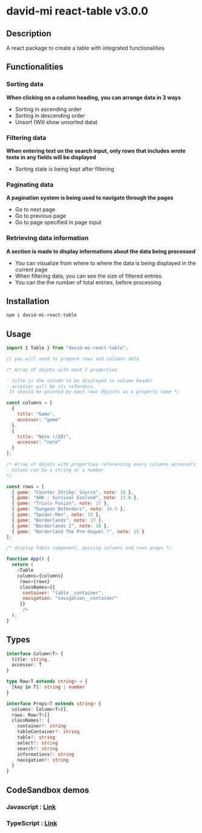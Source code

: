 # david-mi react-table v3.0.0

## Description

A react package to create a table with integrated functionalities

## Functionalities
### Sorting data
**When clicking on a column heading, you can arrange data in 3 ways**
- Sorting in ascending order
- Sorting in descending order
- Unsort (Will show unsorted data)

### Filtering data
**When entering text on the search input, only rows that includes wrote texte in any fields will be displayed**
- Sorting state is being kept after filtering

### Paginating data
**A pagination system is being used to navigate through the pages**
- Go to next page
- Go to previous page
- Go to page specified in page input

### Retrieving data information
**A section is made to display informations about the data being processed**
- You can visualize from where to where the data is being displayed in the current page
- When filtering data, you can see the size of filtered entries
- You can the the number of total entries, before processing

## Installation
```bash
npm i david-mi-react-table
```

## Usage
```js
import { Table } from "david-mi-react-table";

// you will need to prepare rows and columns data

/* Array of objets with each 2 properties  

- title is the column to be displayed in column header
- accessor will be its reference.
 It should be pointed by each rows Objects as a property name */

const columns = [
  {
    title: "Game",
    accessor: "game"
  },
  {
    title: "Note (/20)",
    accessor: "note"
  }
];

/* Array of objets with properties referencing every columns accessors
- Values can be a string or a number
*/

const rows = [
  { game: "Counter Strike: Source", note: 18 },
  { game: "ARK : Survival Evolved", note: 13.8 },
  { game: "Trials Fusion", note: 17 },
  { game: "Dungeon Defenders", note: 16.5 },
  { game: "Spider-Man", note: 15 },
  { game: "Borderlands", note: 17 },
  { game: "Borderlands 2", note: 18 },
  { game: "Borderland The Pre-Sequel !", note: 15 }
];

/* display Table component, passing columns and rows props */

function App() {
  return (
    <Table 
    columns={columns}
     rows={rows}
     classNames={{
      container: "table__container",
      navigation: "navigation__container"
     }}
      />
  );
}
```

## Types
```ts
interface Column<T> {
  title: string,
  accessor: T
}

type Row<T extends string> = {
  [key in T]: string | number
}

interface Props<T extends string> {
  columns: Column<T>[],
  rows: Row<T>[]
  classNames?: {
    container?: string
    tableContainer?: string
    table?: string
    select?: string
    search?: string
    informations?: string
    navigation?: string
  }
}
```

## CodeSandbox demos

### Javascript : [Link](https://codesandbox.io/p/sandbox/david-mi-react-table-js-example-z2wf75?file=%2Fsrc%2FApp.js%3A1%2C1)
### TypeScript : [Link](https://codesandbox.io/p/sandbox/david-mi-react-table-ts-example-ngj5wm?file=%2Fsrc%2FApp.tsx%3A11%2C20)

